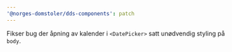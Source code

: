 ```yaml
---
'@norges-domstoler/dds-components': patch
---
```


Fikser bug der åpning av kalender i `<DatePicker>` satt unødvendig styling på `body`.
